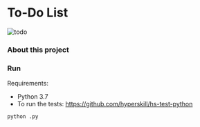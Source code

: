 # To-Do List

![todo](https://media.giphy.com/media/l49K0MP1EQ579QTII/giphy.gif)

### About this project


### Run

Requirements:
- Python 3.7
- To run the tests: https://github.com/hyperskill/hs-test-python

`python .py`
